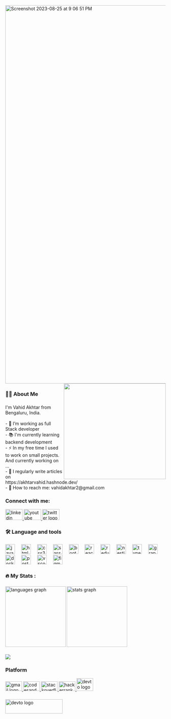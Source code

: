 
<a href="https://www.github.com/akhtarvahid" target='_self'>
  <img width="1186" alt="Screenshot 2023-08-25 at 9 06 51 PM" src="https://github.com/akhtarvahid/akhtarvahid/assets/16021125/5d53ce68-229e-4cc0-92ff-f4ba1ae0b62c">
</a>
<img align="right" src="https://media.giphy.com/media/jdPMeyv9rn0hZHh8n9/giphy.gif" height="300" width="320" />

###

<h3 align="left">👩‍💻  About Me</h3>

###

<p align="left">I'm Vahid Akhtar from Bengaluru, India.<br><br>- 🔭 I’m working as full Stack developer<br>- 📚 I'm currently learning backend development<br>- ⚡ In my free time I used to work on small projects. And currently working on ...<br>- 📝 I regularly write articles on https://akhtarvahid.hashnode.dev/<br>- 📩 How to reach me: vahidakhtar2@gmail.com</p>

###

###
  <h3 align="left">Connect with me:</h3>
  <div align="left">
   <a href="https://www.linkedin.com/akhtarvahid" target="_blank">
    <img src="https://raw.githubusercontent.com/maurodesouza/profile-readme-generator/master/src/assets/icons/social/linkedin/default.svg" width="54" height="34" alt="linkedin logo"  />
  </a>
   <a href="https://www.linkedin.com/akhtarvahid" target="_blank">
    <img src="https://raw.githubusercontent.com/maurodesouza/profile-readme-generator/master/src/assets/icons/social/youtube/default.svg" width="54" height="34" alt="youtube logo"  />
   </a>
   <a href="https://twitter.com/akhtrvahid" target="_blank">
    <img src="https://raw.githubusercontent.com/maurodesouza/profile-readme-generator/master/src/assets/icons/social/twitter/default.svg" width="54" height="34" alt="twitter logo"  />
   </a>
</div>

###

<h3 align="left">🛠 Language and tools</h3>

###

<div align="left">
  <img src="https://cdn.jsdelivr.net/gh/devicons/devicon/icons/javascript/javascript-original.svg" height="30" alt="javascript logo"  />
  <img width="12" />
  <img src="https://cdn.jsdelivr.net/gh/devicons/devicon/icons/html5/html5-original.svg" height="30" alt="html5 logo"  />
  <img width="12" />
  <img src="https://cdn.jsdelivr.net/gh/devicons/devicon/icons/css3/css3-original.svg" height="30" alt="css3 logo"  />
  <img width="12" />
  <img src="https://cdn.jsdelivr.net/gh/devicons/devicon/icons/sass/sass-original.svg" height="30" alt="sass logo"  />
  <img width="12" />
  <img src="https://cdn.jsdelivr.net/gh/devicons/devicon/icons/bootstrap/bootstrap-original.svg" height="30" alt="bootstrap logo"  />
  <img width="12" />
  <img src="https://cdn.jsdelivr.net/gh/devicons/devicon/icons/react/react-original.svg" height="30" alt="react logo"  />
  <img width="12" />
  <img src="https://cdn.jsdelivr.net/gh/devicons/devicon/icons/redux/redux-original.svg" height="30" alt="redux logo"  />
  <img width="12" />
  <img src="https://cdn.jsdelivr.net/gh/devicons/devicon/icons/nestjs/nestjs-plain.svg" height="30" alt="nestjs logo"  />
  <img width="12" />
  <img src="https://cdn.jsdelivr.net/gh/devicons/devicon/icons/typescript/typescript-original.svg" height="30" alt="typescript logo"  />
  <img width="12" />
  <img src="https://cdn.jsdelivr.net/gh/devicons/devicon/icons/graphql/graphql-plain.svg" height="30" alt="graphql logo"  />
  <img width="12" />
  <img src="https://cdn.jsdelivr.net/gh/devicons/devicon/icons/docker/docker-plain-wordmark.svg" height="30" alt="docker logo"  />
  <img width="12" />
  <img src="https://cdn.jsdelivr.net/gh/devicons/devicon/icons/postgresql/postgresql-original.svg" height="30" alt="postgresql logo"  />
  <img width="12" />
  <img src="https://cdn.jsdelivr.net/gh/devicons/devicon/icons/vscode/vscode-original.svg" height="30" alt="vscode logo"  />
  <img width="12" />
  <img src="https://cdn.jsdelivr.net/gh/devicons/devicon/icons/figma/figma-original.svg" height="30" alt="figma logo"  />
</div>

###

<h3 align="left">🔥  My Stats :</h3>

###

<div align="left">
  <img align="left" src="https://github-readme-stats.vercel.app/api/top-langs?username=akhtarvahid&show_icons=true&locale=en&layout=compact" height="190" alt="languages graph" />
  <img align="center" src="https://github-readme-stats.vercel.app/api?username=akhtarvahid&show_icons=true&locale=en" height="190" alt="stats graph" />
</div>

###

<div align="left">
  <img src="https://visitor-badge.laobi.icu/badge?page_id=akhtarvahid.akhtarvahid&"  />
</div>

###

###

<h3 align="left">Platform</h3>
<div align="left">
  <a href="vahidakhtar2@gmail.com" target="_blank">
    <img src="https://raw.githubusercontent.com/maurodesouza/profile-readme-generator/master/src/assets/icons/social/gmail/default.svg" width="52" height="30" alt="gmail logo"  />
  </a>
  <a href="https://codesandbox.io/akhtarvahid" target="_blank">
    <img src="https://raw.githubusercontent.com/maurodesouza/profile-readme-generator/master/src/assets/icons/social/codesandbox/default.svg" width="52" height="30" alt="codesandbox logo"  />
  </a>
  <a href="https://stackoverflow.com/users/6544460/akhtarvahid" target="_blank">
    <img src="https://raw.githubusercontent.com/maurodesouza/profile-readme-generator/master/src/assets/icons/social/stackoverflow/default.svg" width="52" height="30" alt="stackoverflow logo"  />
  </a>
  <a href="https://www.hackerrank.com/akhtarvahid?hr_r=1" target="_blank">
    <img src="https://raw.githubusercontent.com/maurodesouza/profile-readme-generator/master/src/assets/icons/social/hackerrank/default.svg" width="52" height="30" alt="hackerrank logo"  />
  </a>
  <a href="https://medium.com/@akhtarvahid" target="_blank">
    <img src="https://img.icons8.com/?size=512&id=m8ClhVaNuUH7&format=png" width="52" height="40" alt="devto logo" />
  </a>
</div>

###

 <img src="https://media.giphy.com/media/qEqiI3Oq7vBkoE236M/giphy.gif" width="180" height="45" alt="devto logo"
/>



